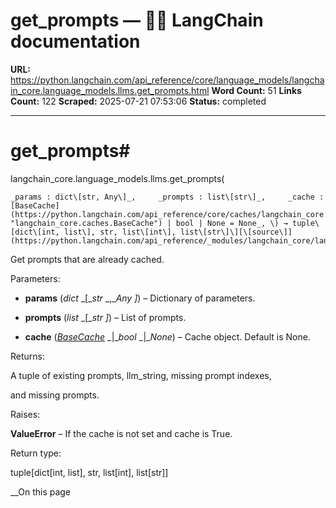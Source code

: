 # get_prompts — 🦜🔗 LangChain  documentation

**URL:** https://python.langchain.com/api_reference/core/language_models/langchain_core.language_models.llms.get_prompts.html
**Word Count:** 51
**Links Count:** 122
**Scraped:** 2025-07-21 07:53:06
**Status:** completed

---

# get\_prompts\#

langchain\_core.language\_models.llms.get\_prompts\(

    _params : dict\[str, Any\]_,     _prompts : list\[str\]_,     _cache : [BaseCache](https://python.langchain.com/api_reference/core/caches/langchain_core.caches.BaseCache.html#langchain_core.caches.BaseCache "langchain_core.caches.BaseCache") | bool | None = None_, \) → tuple\[dict\[int, list\], str, list\[int\], list\[str\]\][\[source\]](https://python.langchain.com/api_reference/_modules/langchain_core/language_models/llms.html#get_prompts)\#     

Get prompts that are already cached.

Parameters:     

  * **params** \(_dict_ _\[__str_ _,__Any_ _\]_\) – Dictionary of parameters.

  * **prompts** \(_list_ _\[__str_ _\]_\) – List of prompts.

  * **cache** \([_BaseCache_](https://python.langchain.com/api_reference/core/caches/langchain_core.caches.BaseCache.html#langchain_core.caches.BaseCache "langchain_core.caches.BaseCache") _|__bool_ _|__None_\) – Cache object. Default is None.

Returns:     

A tuple of existing prompts, llm\_string, missing prompt indexes,     

and missing prompts.

Raises:     

**ValueError** – If the cache is not set and cache is True.

Return type:     

tuple\[dict\[int, list\], str, list\[int\], list\[str\]\]

__On this page